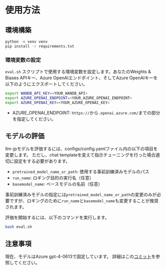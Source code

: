 # 使用方法

## 環境構築

```bash
python -m venv venv 
pip install -r requirements.txt
```

### 環境変数の設定
`eval.sh` スクリプトで使用する環境変数を設定します。あなたのWeights & Biases APIキー、Azure OpenAIエンドポイント、そしてAzure OpenAIキーを以下のようにエクスポートしてください。

```bash
export WANDB_API_KEY=<YOUR_WANDB_API>
export AZURE_OPENAI_ENDPOINT=<YOUR_AZURE_OPENAI_ENDPOINT>
export AZURE_OPENAI_KEY=<YOUR_AZURE_OPENAI_KEY>
```

- AZURE_OPENAI_ENDPOINT: `https://`から`.openai.azure.com/`までの部分を指定してください。

## モデルの評価
llm-jpモデルを評価するには、configs/config.yamlファイル内の以下の項目を変更します。
ただし、chat templateを変えて指示チューニングを行った場合適切に設定をする必要があります。

- `pretrained_model_name_or_path`: 使用する事前訓練済みモデルのパス
- `run_name`: ロギング目的の実行名（任意）
- `basemodel_name`: ベースモデルの名前（任意）

事前訓練済みモデルの指定には`pretrained_model_name_or_path`の変更のみが必要ですが、ロギングのために`run_name`と`basemodel_name`も変更することが推奨されます。

評価を開始するには、以下のコマンドを実行します。

```bash
bash eval.sh
```

## 注意事項
現在、モデルはAzure gpt-4-0613で固定しています。
詳細はこの[コミット](https://github.com/llm-jp/FastChat/commit/6a725994c7808aaed0c21ebde5befe14ff9ac8b1)を参照してください。